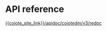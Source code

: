 # API reference
<a href="{{coiote_site_link}}/apidoc/coiotedm/v3/redoc"> {{coiote_site_link}}/apidoc/coiotedm/v3/redoc </a>
